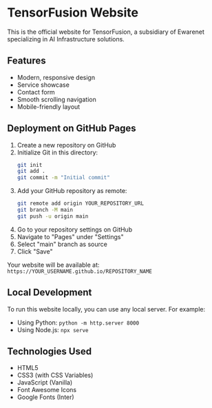 # TensorFusion Website

This is the official website for TensorFusion, a subsidiary of Ewarenet specializing in AI Infrastructure solutions.

## Features

- Modern, responsive design
- Service showcase
- Contact form
- Smooth scrolling navigation
- Mobile-friendly layout

## Deployment on GitHub Pages

1. Create a new repository on GitHub
2. Initialize Git in this directory:
   ```bash
   git init
   git add .
   git commit -m "Initial commit"
   ```
3. Add your GitHub repository as remote:
   ```bash
   git remote add origin YOUR_REPOSITORY_URL
   git branch -M main
   git push -u origin main
   ```
4. Go to your repository settings on GitHub
5. Navigate to "Pages" under "Settings"
6. Select "main" branch as source
7. Click "Save"

Your website will be available at: `https://YOUR_USERNAME.github.io/REPOSITORY_NAME`

## Local Development

To run this website locally, you can use any local server. For example:
- Using Python: `python -m http.server 8000`
- Using Node.js: `npx serve`

## Technologies Used

- HTML5
- CSS3 (with CSS Variables)
- JavaScript (Vanilla)
- Font Awesome Icons
- Google Fonts (Inter) 